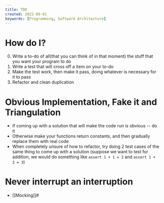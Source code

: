 ```yaml
---
title: TDD
created: 2022-09-01
keywords: [Programming, Software Architecture]
---
```


# How do I?

0. Write a to-do of all(that you can think of in that moment) the stuff that you want your program to do
1. Write a test that will cross off a item on your to-do
2. Make the test work, then make it pass, doing whatever is necessary for it to pass
3. Refactor and clean duplication

# Obvious Implementation, Fake it and Triangulation

- If coming up with a solution that will make the code run is obvious -- do it
- Otherwise make your functions return constants, and then gradually replace them with real code
- When completely unsure of how to refactor, try doing 2 test cases of the same thing to come up with a solution (suppose we want to test for addition, we would do something like `assert 1 + 1 = 2` and `assert 1 + 2 = 3`)

# Never interrupt an interruption

- [[Mocking]]#
